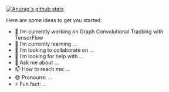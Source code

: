 
[![Anurag's github stats](https://github-readme-stats.vercel.app/api?username=TianhangWang)](https://github.com/anuraghazra/github-readme-stats)

Here are some ideas to get you started:

- 🔭 I’m currently working on Graph Convolutional Tracking with TensorFlow
- 🌱 I’m currently learning ...
- 👯 I’m looking to collaborate on ...
- 🤔 I’m looking for help with ...
- 💬 Ask me about ...
- 📫 How to reach me: ...
- 😄 Pronouns: ...
- ⚡ Fun fact: ...
